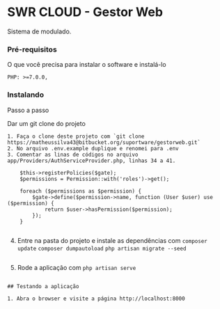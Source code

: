 # SWR CLOUD - Gestor Web

Sistema de modulado.

### Pré-requisitos


O que você precisa para instalar o software e instalá-lo

```
PHP: >=7.0.0,
```

### Instalando

Passo a passo

Dar um git clone do projeto
```
1. Faça o clone deste projeto com `git clone https://matheussilva43@bitbucket.org/suportware/gestorweb.git`
2. No arquivo .env.example duplique e renomei para .env
3. Comentar as linas de códigos no arquivo app/Providers/AuthServiceProvider.php, linhas 34 a 41.
```
        $this->registerPolicies($gate);
        $permissions = Permission::with('roles')->get();

        foreach ($permissions as $permission) {
            $gate->define($permission->name, function (User $user) use ($permission) {
                return $user->hasPermission($permission);
            });
        }
```
```
4. Entre na pasta do projeto e instale as dependências com 
    `composer update`
    `composer dumpautoload`
    `php artisan migrate --seed`
```
```
5. Rode a aplicação com `php artisan serve`
```

## Testando a aplicação

1. Abra o browser e visite a página http://localhost:8000
